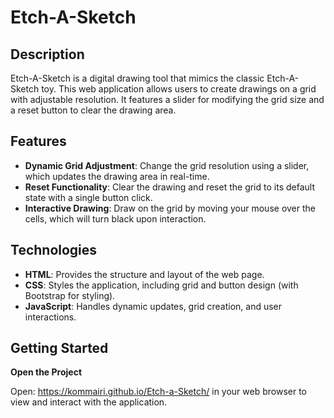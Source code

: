 # Etch-A-Sketch

## Description

Etch-A-Sketch is a digital drawing tool that mimics the classic Etch-A-Sketch toy. This web application allows users to create drawings on a grid with adjustable resolution. It features a slider for modifying the grid size and a reset button to clear the drawing area.
 
## Features

- **Dynamic Grid Adjustment**: Change the grid resolution using a slider, which updates the drawing area in real-time.
- **Reset Functionality**: Clear the drawing and reset the grid to its default state with a single button click.
- **Interactive Drawing**: Draw on the grid by moving your mouse over the cells, which will turn black upon interaction.

## Technologies

- **HTML**: Provides the structure and layout of the web page.
- **CSS**: Styles the application, including grid and button design (with Bootstrap for styling).
- **JavaScript**: Handles dynamic updates, grid creation, and user interactions.

## Getting Started

**Open the Project**

   Open: https://kommairi.github.io/Etch-a-Sketch/ in your web browser to view and interact with the application.
